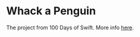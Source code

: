 # Whack a Penguin

The project from 100 Days of Swift. More info [here](https://www.hackingwithswift.com/100/55).
